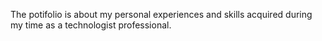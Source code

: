 The potifolio is about my personal experiences and skills acquired during my  time as a technologist professional.
